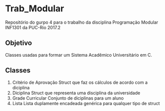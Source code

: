 # Trab_Modular
Repositório do gurpo 4 para o trabalho da disciplina Programação Modular INF1301 da PUC-Rio 2017.2

## Objetivo
  Classes usadas para formar um Sistema Acadêmico Universitário em C.

## Classes

1) Critério de Aprovação
  Struct que faz os cálculos de acordo com a diciplina
2) Diciplina 
  Struct que representa uma disciplina da universidade
3) Grade Curricular
  Conjunto de diciplinas para um aluno
4) Lista
  Lista duplamente encadeada genérica para qualquer tipo de struct
